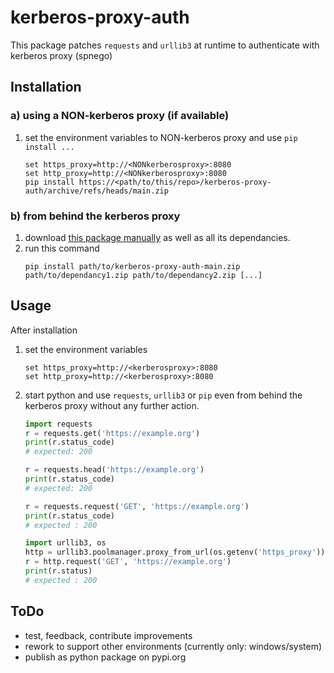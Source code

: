 # kerberos-proxy-auth
This package patches `requests` and `urllib3` at runtime to authenticate with kerberos proxy (spnego)

## Installation

### a) using a NON-kerberos proxy (if available)
1. set the environment variables to NON-kerberos proxy and use `pip install ...`
	```Shell
	set https_proxy=http://<NONkerberosproxy>:8080
	set http_proxy=http://<NONkerberosproxy>:8080
	pip install https://<path/to/this/repo>/kerberos-proxy-auth/archive/refs/heads/main.zip
	```

### b) from behind the kerberos proxy
1. download [this package manually](../../archive/refs/heads/main.zip) as well as all its dependancies.
2. run this command
	```Shell
	pip install path/to/kerberos-proxy-auth-main.zip path/to/dependancy1.zip path/to/dependancy2.zip [...]
	```

## Usage
After installation
1. set the environment variables
	```Shell
	set https_proxy=http://<kerberosproxy>:8080
	set http_proxy=http://<kerberosproxy>:8080
	```
2. start python and use `requests`, `urllib3` or `pip` even from behind the kerberos proxy without any further action.
	```python
	import requests
	r = requests.get('https://example.org')
	print(r.status_code)
	# expected: 200

	r = requests.head('https://example.org')
	print(r.status_code)
	# expected: 200

	r = requests.request('GET', 'https://example.org')
	print(r.status_code)
	# expected : 200

	import urllib3, os
	http = urllib3.poolmanager.proxy_from_url(os.getenv('https_proxy'))
	r = http.request('GET', 'https://example.org')
	print(r.status)
	# expected : 200
	```

## ToDo
- test, feedback, contribute improvements
- rework to support other environments (currently only: windows/system)
- publish as python package on pypi.org
